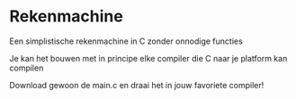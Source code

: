 # Rekenmachine
Een simplistische rekenmachine in C zonder onnodige functies

Je kan het bouwen met in principe elke compiler die C naar je platform kan compilen

Download gewoon de main.c en draai het in jouw favoriete compiler!
